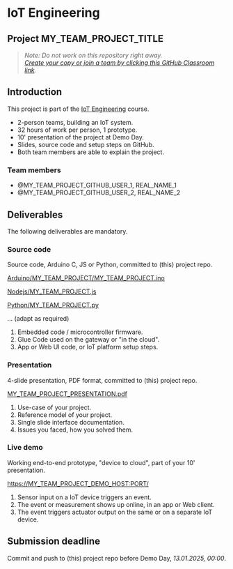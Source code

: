 # IoT Engineering
## Project MY_TEAM_PROJECT_TITLE

> *Note: Do not work on this repository right away.*<br/>
> *[Create your copy or join a team by clicking this GitHub Classroom link](https://classroom.github.com/a/TODO).*

## Introduction
This project is part of the [IoT Engineering](../../../fhnw-iot) course.

* 2-person teams, building an IoT system.
* 32 hours of work per person, 1 prototype.
* 10' presentation of the project at Demo Day.
* Slides, source code and setup steps on GitHub.
* Both team members are able to explain the project.

### Team members
* @MY_TEAM_PROJECT_GITHUB_USER_1, REAL_NAME_1
* @MY_TEAM_PROJECT_GITHUB_USER_2, REAL_NAME_2

## Deliverables
The following deliverables are mandatory.

### Source code
Source code, Arduino C, JS or Python, committed to (this) project repo.

[Arduino/MY_TEAM_PROJECT/MY_TEAM_PROJECT.ino](Arduino/MY_TEAM_PROJECT_FILE.ino)

[Nodejs/MY_TEAM_PROJECT.js](Nodejs/MY_TEAM_PROJECT_FILE.js)

[Python/MY_TEAM_PROJECT.py](Nodejs/MY_TEAM_PROJECT_FILE.py)

... (adapt as required)

1) Embedded code / microcontroller firmware.
2) Glue Code used on the gateway or "in the cloud".
3) App or Web UI code, or IoT platform setup steps.

### Presentation
4-slide presentation, PDF format, committed to (this) project repo.

[MY_TEAM_PROJECT_PRESENTATION.pdf](MY_TEAM_PROJECT_PRESENTATION.pdf)

1) Use-case of your project.
2) Reference model of your project.
3) Single slide interface documentation.
4) Issues you faced, how you solved them.

### Live demo
Working end-to-end prototype, "device to cloud", part of your 10' presentation.

[https://MY_TEAM_PROJECT_DEMO_HOST:PORT/](https://MY_TEAM_PROJECT_DEMO_HOST:PORT/)

1) Sensor input on a IoT device triggers an event.
2) The event or measurement shows up online, in an app or Web client.
3) The event triggers actuator output on the same or on a separate IoT device.

## Submission deadline
Commit and push to (this) project repo before Demo Day, _13.01.2025, 00:00_.
